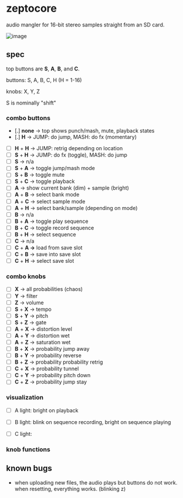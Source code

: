 # zeptocore

audio mangler for 16-bit stereo samples straight from an SD card.

![image](https://github.com/schollz/zeptocore/assets/6550035/1d834182-fea8-41aa-830a-b5a894e1f2a2)

## spec

top buttons are **S**, **A**, **B**, and **C**.

buttons: S, A, B, C, H (H = 1-16)

knobs: X, Y, Z

S is nominally "shift"


### combo buttons

- [.] **none** → top shows punch/mash, mute, playback states 
- [.] **H** → JUMP: do jump, MASH: do fx (momentary)
- [ ] **H** + **H** → JUMP: retrig depending on location
- [ ] **S** + **H** → JUMP: do fx (toggle), MASH: do jump
- [ ] **S** → n/a
- [ ] **S** + **A** → toggle jump/mash mode
- [ ] **S** + **B** → toggle mute
- [ ] **S** + **C** → toggle playback
- [ ] **A** → show current bank (dim) + sample (bright)
- [ ] **A** + **B** → select bank mode
- [ ] **A** + **C** → select sample mode
- [ ] **A** + **H** → select bank/sample (depending on mode)
- [ ] **B** → n/a
- [ ] **B** + **A** → toggle play sequence
- [ ] **B** + **C** → toggle record sequence
- [ ] **B** + **H** → select sequence
- [ ] **C** → n/a
- [ ] **C** + **A →** load from save slot
- [ ] **C** + **B** → save into save slot
- [ ] **C** + **H** → select save slot

### combo knobs

- [ ] **X** → all probabilities (chaos)
- [ ] **Y** → filter
- [ ] **Z** → volume
- [ ] **S** + **X** → tempo
- [ ] **S** + **Y** → pitch
- [ ] **S** + **Z** → gate
- [ ] **A** + **X** → distortion level
- [ ] **A** + **Y** → distortion wet
- [ ] **A** + **Z** → saturation wet
- [ ] **B** + **X** → probability jump away
- [ ] **B** + **Y** → probability reverse
- [ ] **B** + **Z** → probability probability retrig
- [ ] **C** + **X** → probability tunnel
- [ ] **C** + **Y** → probability pitch down
- [ ] **C** + **Z** → probability jump stay

### visualization

- [ ] A light: bright on playback
- [ ] B light: blink on sequence recording, bright on sequence playing
- [ ] C light:


### knob functions


## known bugs

- when uploading new files, the audio plays but buttons do not work. when resetting, everything works. (blinking z)